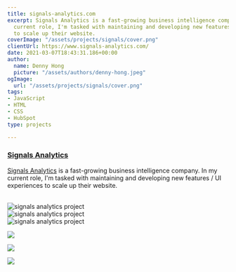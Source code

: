 ```yaml
---
title: signals-analytics.com
excerpt: Signals Analytics is a fast-growing business intelligence company. In my
  current role, I'm tasked with maintaining and developing new features / UI experiences
  to scale up their website.
coverImage: "/assets/projects/signals/cover.png"
clientUrl: https://www.signals-analytics.com/
date: 2021-03-07T18:43:31.186+00:00
author:
  name: Denny Hong
  picture: "/assets/authors/denny-hong.jpeg"
ogImage:
  url: "/assets/projects/signals/cover.png"
tags:
- JavaScript
- HTML
- CSS
- HubSpot
type: projects

---
```

### [Signals Analytics](https://www.signals-analytics.com/)

[Signals Analytics](https://www.signals-analytics.com/) is a fast-growing business intelligence company. In my current role, I'm tasked with maintaining and developing new features / UI experiences to scale up their website.

<br>

<img data-process="true" src="/assets/projects/signals/screenshots/home.png" alt="signals analytics project"/>

<br>

<img data-process="true" src="/assets/projects/signals/screenshots/platform.png" alt="signals analytics project"/>

<br>

<img data-process="true" src="/assets/projects/signals/screenshots/resource.png" alt="signals analytics project"/>

![](/signals1.png)

![](/signals2.png)

![](/signals3.png)